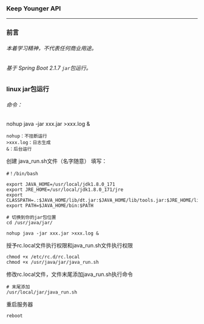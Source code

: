 ### Keep Younger API

***

### 前言
###### 本着学习精神，不代表任何商业用途。
###### 基于 Spring Boot 2.1.7 `jar`包运行。

### linux jar包运行

###### 命令：
nohup java -jar xxx.jar >xxx.log &

    nohup：不挂断运行
    >xxx.log：日志生成
    &：后台运行
创建 java_run.sh文件（名字随意）
填写：
    
    #！/bin/bash
    
    export JAVA_HOME=/usr/local/jdk1.8.0_171
    export JRE_HOME=/usr/local/jdk1.8.0_171/jre
    export CLASSPATH=.:$JAVA_HOME/lib/dt.jar:$JAVA_HOME/lib/tools.jar:$JRE_HOME/lib:$CLASSPATH
    export PATH=$JAVA_HOME/bin:$PATH
    
    # 切换到你的jar包位置
    cd /usr/java/jar/
    
    nohup java -jar xxx.jar >xxx.log &
授予rc.local文件执行权限和java_run.sh文件执行权限

    chmod +x /etc/rc.d/rc.local
    chmod +x /usr/java/jar/java_run.sh
    
修改rc.local文件，文件末尾添加java_run.sh执行命令

    # 末尾添加
    /usr/local/jar/java_run.sh
    
重启服务器

    reboot

